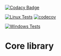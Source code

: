 [![Codacy Badge](https://api.codacy.com/project/badge/Grade/7569ffbb6d894e7a9729d544828c4f77)](https://app.codacy.com/gh/MusicLab-Dev/Core?utm_source=github.com&utm_medium=referral&utm_content=MusicLab-Dev/Core&utm_campaign=Badge_Grade)

[![Linux Tests](https://github.com/MusicLab-Dev/Core/workflows/Linux%20Tests/badge.svg)](https://github.com/MusicLab-Dev/Core/actions?query=workflow%3A%22Linux+Tests%22) [![codecov](https://codecov.io/gh/MusicLab-Dev/Core/badge.svg?token=A1X07ATIRC)](https://codecov.io/gh/MusicLab-Dev/Core)

[![Windows Tests](https://github.com/MusicLab-Dev/Core/workflows/Windows%20Tests/badge.svg)](https://github.com/MusicLab-Dev/Core/actions?query=workflow%3A%22Windows+Tests%22)

# Core library
